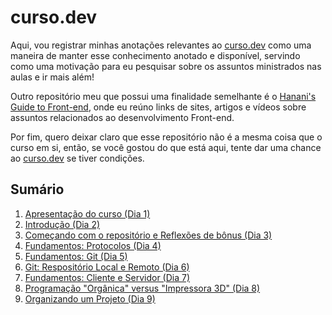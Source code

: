 # curso.dev
Aqui, vou registrar minhas anotações relevantes ao [curso.dev](https://curso.dev/) como uma maneira de manter esse conhecimento anotado e disponível, servindo como uma motivação para eu pesquisar sobre os assuntos ministrados nas aulas e ir mais além!

Outro repositório meu que possui uma finalidade semelhante é o [Hanani's Guide to Front-end](https://github.com/hananitallyson/guide-to-front-end), onde eu reúno links de sites, artigos e vídeos sobre assuntos relacionados ao desenvolvimento Front-end.

Por fim, quero deixar claro que esse repositório não é a mesma coisa que o curso em si, então, se você gostou do que está aqui, tente dar uma chance ao [curso.dev](https://curso.dev/) se tiver condições.

## Sumário
1. [Apresentação do curso (Dia 1)](/dias/dia1.md)
2. [Introdução (Dia 2)](/dias/dia2.md)
3. [Começando com o repositório e Reflexões de bônus (Dia 3)](/dias/dia3.md)
4. [Fundamentos: Protocolos (Dia 4)](/dias/dia4.md)
5. [Fundamentos: Git (Dia 5)](/dias/dia5.md)
6. [Git: Respositório Local e Remoto (Dia 6)](/dias/dia6.md)
7. [Fundamentos: Cliente e Servidor (Dia 7)](/dias/dia7.md)
8. [Programação "Orgânica" versus "Impressora 3D" (Dia 8)](/dias/dia8.md)
9. [Organizando um Projeto (Dia 9)](/dias/dia9.md)
